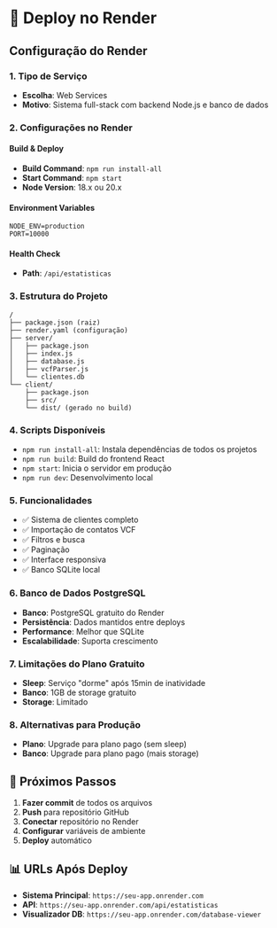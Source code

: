 # 🚀 Deploy no Render

## Configuração do Render

### 1. Tipo de Serviço
- **Escolha**: Web Services
- **Motivo**: Sistema full-stack com backend Node.js e banco de dados

### 2. Configurações no Render

#### **Build & Deploy**
- **Build Command**: `npm run install-all`
- **Start Command**: `npm start`
- **Node Version**: 18.x ou 20.x

#### **Environment Variables**
```
NODE_ENV=production
PORT=10000
```

#### **Health Check**
- **Path**: `/api/estatisticas`

### 3. Estrutura do Projeto
```
/
├── package.json (raiz)
├── render.yaml (configuração)
├── server/
│   ├── package.json
│   ├── index.js
│   ├── database.js
│   ├── vcfParser.js
│   └── clientes.db
└── client/
    ├── package.json
    ├── src/
    └── dist/ (gerado no build)
```

### 4. Scripts Disponíveis
- `npm run install-all`: Instala dependências de todos os projetos
- `npm run build`: Build do frontend React
- `npm start`: Inicia o servidor em produção
- `npm run dev`: Desenvolvimento local

### 5. Funcionalidades
- ✅ Sistema de clientes completo
- ✅ Importação de contatos VCF
- ✅ Filtros e busca
- ✅ Paginação
- ✅ Interface responsiva
- ✅ Banco SQLite local

### 6. Banco de Dados PostgreSQL
- **Banco**: PostgreSQL gratuito do Render
- **Persistência**: Dados mantidos entre deploys
- **Performance**: Melhor que SQLite
- **Escalabilidade**: Suporta crescimento

### 7. Limitações do Plano Gratuito
- **Sleep**: Serviço "dorme" após 15min de inatividade
- **Banco**: 1GB de storage gratuito
- **Storage**: Limitado

### 8. Alternativas para Produção
- **Plano**: Upgrade para plano pago (sem sleep)
- **Banco**: Upgrade para plano pago (mais storage)

## 🎯 Próximos Passos

1. **Fazer commit** de todos os arquivos
2. **Push** para repositório GitHub
3. **Conectar** repositório no Render
4. **Configurar** variáveis de ambiente
5. **Deploy** automático

## 📊 URLs Após Deploy
- **Sistema Principal**: `https://seu-app.onrender.com`
- **API**: `https://seu-app.onrender.com/api/estatisticas`
- **Visualizador DB**: `https://seu-app.onrender.com/database-viewer`
